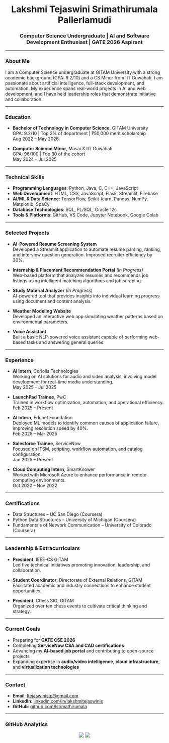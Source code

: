 <h1 align="center">Lakshmi Tejaswini Srimathirumala Pallerlamudi</h1>
<h3 align="center">Computer Science Undergraduate | AI and Software Development Enthusiast | GATE 2026 Aspirant</h3>

---

### About Me

I am a Computer Science undergraduate at GITAM University with a strong academic background (GPA: 9.2/10) and a CS Minor from IIT Guwahati. I am passionate about artificial intelligence, full-stack development, and automation. My experience spans real-world projects in AI and web development, and I have held leadership roles that demonstrate initiative and collaboration.

---

### Education

- **Bachelor of Technology in Computer Science**, GITAM University  
  GPA: 9.2/10 | Top 2% of department | ₹50,000 merit scholarship  
  Aug 2022 – May 2026

- **Computer Science Minor**, Masai X IIT Guwahati  
  GPA: 96/100 | Top 30 of the cohort  
  May 2024 – Jul 2025

---

### Technical Skills

- **Programming Languages**: Python, Java, C, C++, JavaScript  
- **Web Development**: HTML, CSS, JavaScript, Flask, Streamlit, Firebase  
- **AI/ML & Data Science**: TensorFlow, Scikit-learn, Pandas, NumPy, Matplotlib, SpaCy  
- **Database Technologies**: SQL, PL/SQL, Oracle 12c  
- **Tools & Platforms**: GitHub, VS Code, Jupyter Notebook, Google Colab

---

### Selected Projects

- **AI-Powered Resume Screening System**  
  Developed a Streamlit application to automate resume parsing, ranking, and interview question generation. Improved recruiter efficiency by 30%.

- **Internship & Placement Recommendation Portal** *(In Progress)*  
  Web-based platform that analyzes resumes and recommends job listings using intelligent matching algorithms and job scraping.

- **Study Material Analyzer** *(In Progress)*  
  AI-powered tool that provides insights into individual learning progress using document and content analysis.

- **Weather Modeling Website**  
  Developed an interactive web app simulating weather patterns based on environmental parameters.

- **Voice Assistant**  
  Built a basic NLP-powered voice assistant capable of performing web-based tasks and answering general queries.

---

### Experience

- **AI Intern**, Coriolis Technologies  
  Working on AI solutions for audio and video analysis, involving model development for real-time media understanding.  
  May 2025 – Jul 2025

- **LaunchPad Trainee**, PwC  
  Trained in workflow optimization, automation, and operational efficiency.  
  Feb 2025 – Present

- **AI Intern**, Edunet Foundation  
  Deployed ML models to identify common causes of application failure, improving resolution speed by 40%.  
  Feb 2025 – Mar 2025

- **Salesforce Trainee**, ServiceNow  
  Focused on ITSM, scripting, workflow automation, and catalog configuration.  
  Jan 2025 – Present

- **Cloud Computing Intern**, SmartKnower  
  Worked with Microsoft Azure to enhance performance in remote computing environments.  
  Oct 2022 – Nov 2022

---

### Certifications

- Data Structures – UC San Diego (Coursera)  
- Python Data Structures – University of Michigan (Coursera)  
- Fundamentals of Network Communication – University of Colorado (Coursera)

---

### Leadership & Extracurriculars

- **President**, IEEE-CS GITAM  
  Led five technical initiatives promoting innovation, leadership, and collaboration.

- **Student Coordinator**, Directorate of External Relations, GITAM  
  Facilitated academic and industry connections to enhance student opportunities.

- **President**, Chess SIG, GITAM  
  Organized over ten chess events to cultivate critical thinking and strategy.

---

### Current Goals

- Preparing for **GATE CSE 2026**  
- Completing **ServiceNow CSA and CAD certifications**  
- Advancing my **AI-based job portal** and contributing to open-source projects  
- Expanding expertise in **audio/video intelligence**, **cloud infrastructure**, and **virtualization technologies**

---

### Contact

- **Email**: [ltejaswinistp@gmail.com](mailto:ltejaswinistp@gmail.com)  
- **LinkedIn**: [linkedin.com/in/lakshmitejaswinis](https://linkedin.com/in/lakshmitejaswinis)  
- **GitHub**: [github.com/lsrimathirumala](https://github.com/lsrimathirumala)

---

### GitHub Analytics

<p align="center">
  <img src="https://github-readme-stats.vercel.app/api?username=lsrimathirumala&show_icons=true&theme=default" />
  <img src="https://github-readme-stats.vercel.app/api/top-langs/?username=lsrimathirumala&layout=compact&theme=default" />
</p>
